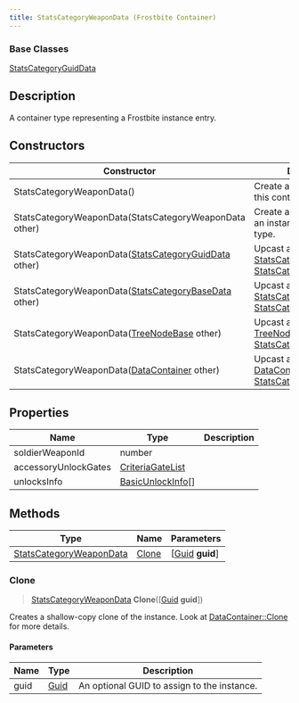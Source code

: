 ```yaml
---
title: StatsCategoryWeaponData (Frostbite Container)
---
```

### Base Classes

[StatsCategoryGuidData](StatsCategoryGuidData)

## Description

A container type representing a Frostbite instance entry.

## Constructors

| Constructor                                                                        | Description                                                                                                                           |
| ---------------------------------------------------------------------------------- | ------------------------------------------------------------------------------------------------------------------------------------- |
| StatsCategoryWeaponData()                                                          | Create a new instance of this container type.                                                                                         |
| StatsCategoryWeaponData(StatsCategoryWeaponData other)                             | Create a reference copy of an instance of the same type.                                                                              |
| StatsCategoryWeaponData([StatsCategoryGuidData](StatsCategoryGuidData) other)      | Upcast an instance of type [StatsCategoryGuidData](StatsCategoryGuidData) to [StatsCategoryWeaponData](StatsCategoryWeaponData).      |
| StatsCategoryWeaponData([StatsCategoryBaseData](StatsCategoryBaseData) other)      | Upcast an instance of type [StatsCategoryBaseData](StatsCategoryBaseData) to [StatsCategoryWeaponData](StatsCategoryWeaponData).      |
| StatsCategoryWeaponData([TreeNodeBase](TreeNodeBase) other)                        | Upcast an instance of type [TreeNodeBase](TreeNodeBase) to [StatsCategoryWeaponData](StatsCategoryWeaponData).                        |
| StatsCategoryWeaponData([DataContainer](/vext/ref/cls/shr/datacontainer) other) | Upcast an instance of type [DataContainer](/vext/ref/cls/shr/datacontainer) to [StatsCategoryWeaponData](StatsCategoryWeaponData). |

## Properties

| Name                 | Type                                   | Description |
| -------------------- | -------------------------------------- | ----------- |
| soldierWeaponId      | number                                 |             |
| accessoryUnlockGates | [CriteriaGateList](CriteriaGateList)   |             |
| unlocksInfo          | [BasicUnlockInfo](BasicUnlockInfo)\[\] |             |

## Methods

| Type                                               | Name            | Parameters                                     |
| -------------------------------------------------- | --------------- | ---------------------------------------------- |
| [StatsCategoryWeaponData](StatsCategoryWeaponData) | [Clone](#clone) | \[[Guid](/vext/ref/cls/shr/guid) **guid**\] |

### Clone

> [StatsCategoryWeaponData](StatsCategoryWeaponData) **Clone**(\[[Guid](/vext/ref/cls/shr/guid) **guid**\])

Creates a shallow-copy clone of the instance. Look at [DataContainer::Clone](/vext/ref/cls/shr/datacontainer#clone) for more details.

#### Parameters

| Name | Type         | Description                                 |
| ---- | ------------ | ------------------------------------------- |
| guid | [Guid](Guid) | An optional GUID to assign to the instance. |
